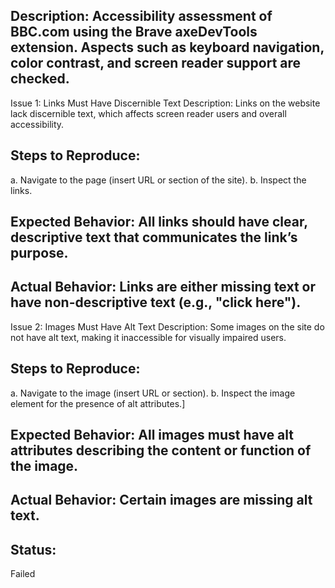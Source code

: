 ## Description: Accessibility assessment of BBC.com using the Brave axeDevTools extension. Aspects such as keyboard navigation, color contrast, and screen reader support are checked.

Issue 1: Links Must Have Discernible Text
Description: Links on the website lack discernible text, which affects screen reader users and overall accessibility.

## Steps to Reproduce:
a. Navigate to the page (insert URL or section of the site).
b. Inspect the links.

## Expected Behavior: All links should have clear, descriptive text that communicates the link’s purpose.
## Actual Behavior: Links are either missing text or have non-descriptive text (e.g., "click here").


Issue 2: Images Must Have Alt Text
Description: Some images on the site do not have alt text, making it inaccessible for visually impaired users.

## Steps to Reproduce:
a. Navigate to the image (insert URL or section).
b. Inspect the image element for the presence of alt attributes.]

## Expected Behavior: All images must have alt attributes describing the content or function of the image.
## Actual Behavior: Certain images are missing alt text.

## Status:
Failed 
